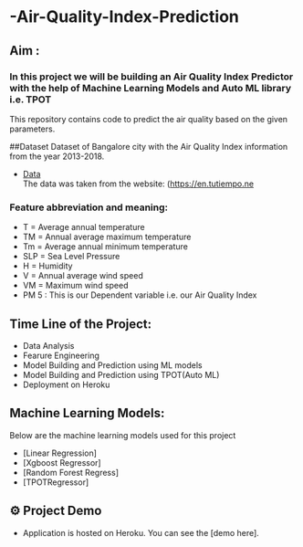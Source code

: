 # -Air-Quality-Index-Prediction

## Aim :
### In this project we will be building an Air Quality Index Predictor with the help of Machine Learning Models and Auto ML library i.e. TPOT
This repository contains code to predict the air quality based on the given parameters.

##Dataset
Dataset of Bangalore city with the Air Quality Index information from the year 2013-2018. 
- [Data](https://github.com/olalekanfayemi/-Air-Quality-Index-Prediction/blob/main/AQI%20Data.csv)<br>
The data was taken from the website: (https://en.tutiempo.ne

### Feature abbreviation and meaning:
- T	 = Average annual temperature
- TM = Annual average maximum temperature
- Tm = Average annual minimum temperature
- SLP = Sea Level Pressure
- H = Humidity
- V	= Annual average wind speed
- VM = Maximum wind speed
- PM 5 : This is our Dependent variable i.e. our Air Quality Index

## Time Line of the Project:
- Data Analysis
- Fearure Engineering
- Model Building and Prediction using ML models
- Model Building and Prediction using TPOT(Auto ML)
- Deployment on Heroku

## Machine Learning Models:
Below are the machine learning models used for this project
- [Linear Regression]
- [Xgboost Regressor]
- [Random Forest Regress]
- [TPOTRegressor]

## :gear: Project Demo
- Application is hosted on Heroku. You can see the [demo here].

